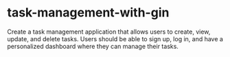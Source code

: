 # task-management-with-gin
Create a task management application that allows users to create, view, update, and delete tasks. Users should be able to sign up, log in, and have a personalized dashboard where they can manage their tasks.
